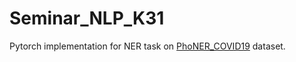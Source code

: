 # Seminar_NLP_K31
Pytorch implementation for NER task on [PhoNER_COVID19](https://github.com/VinAIResearch/PhoNER_COVID19) dataset.
